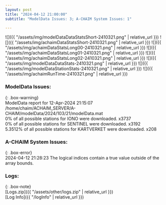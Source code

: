 ```yaml
---
layout: post
title: "2024-04-12 21:00:00"
subtitle: "ModelData Issues: 3; A-CHAIM System Issues: 1"

---
```


![]({{ "/assets/img/modelDataDataStatsShort-2410321.png" | relative_url }})
![]({{ "/assets/img/achaimDataStatsShort-2410321.png" | relative_url }})
![]({{ "/assets/img/achaimDataStatsLong00-2410321.png" | relative_url }})
![]({{ "/assets/img/achaimDataStatsLong01-2410321.png" | relative_url }})
![]({{ "/assets/img/achaimDataStatsLong02-2410321.png" | relative_url }})
![]({{ "/assets/img/modelDataDataStats-2410321.png" | relative_url }})
![]({{ "/assets/img/modelDataStationStats-2410321.png" | relative_url }})
![]({{ "/assets/img/achaimRunTime-2410321.png" | relative_url }})


### ModelData Issues:  
  
{: .box-warning}  
 ModelData report for 12-Apr-2024 21:15:07   
 /home/chaim/ACHAIM_SERVER/A-CHAIM/modelData/2024/103/21/modelData.mat   
 0% of all possible stations for IONO were downloaded. x3737   
 0% of all possible stations for SENTINEL were downloaded. x3192   
 5.3512% of all possible stations for KARTVERKET were downloaded. x208   
  
### A-CHAIM System Issues:  
  
{: .box-error}  
2024-04-12 21:28:23 The logical indices contain a true value outside of the array bounds.  

### Logs:  
  
{: .box-note}  
[Logs.zip]({{ "/assets/other/logs.zip" | relative_url }})  
[Log Info]({{ "/logInfo" | relative_url }})  
